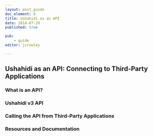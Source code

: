 ```yaml
---
layout: post_guide
doc_element: 8
title: Ushahidi as an API
date: 2014-07-20
published: true

pub: 
	- guide
editor: jcrowley

---
```


## Ushahidi as an API: Connecting to Third-Party Applications

### What is an API?

### Ushahidi v3 API

### Calling the API from Third-Party Applications

### Resources and Documentation

